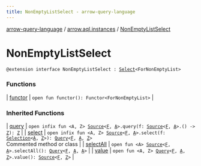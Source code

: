 ```yaml
---
title: NonEmptyListSelect - arrow-query-language
---
```


[arrow-query-language](../../index.html) / [arrow.aql.instances](../index.html) / [NonEmptyListSelect](./index.html)

# NonEmptyListSelect

`@extension interface NonEmptyListSelect : `[`Select`](../../arrow.aql/-select/index.html)`<ForNonEmptyList>`

### Functions

| [functor](functor.html) | `open fun functor(): Functor<ForNonEmptyList>` |

### Inherited Functions

| [query](../../arrow.aql/-select/query.html) | `open infix fun <A, Z> `[`Source`](../../arrow.aql/-source.html)`<`[`F`](../../arrow.aql/-select/index.html#F)`, `[`A`](../../arrow.aql/-select/query.html#A)`>.query(f: `[`Source`](../../arrow.aql/-source.html)`<`[`F`](../../arrow.aql/-select/index.html#F)`, `[`A`](../../arrow.aql/-select/query.html#A)`>.() -> `[`Z`](../../arrow.aql/-select/query.html#Z)`): `[`Z`](../../arrow.aql/-select/query.html#Z) |
| [select](../../arrow.aql/-select/select.html) | `open infix fun <A, Z> `[`Source`](../../arrow.aql/-source.html)`<`[`F`](../../arrow.aql/-select/index.html#F)`, `[`A`](../../arrow.aql/-select/select.html#A)`>.select(f: `[`Selection`](../../arrow.aql/-selection.html)`<`[`A`](../../arrow.aql/-select/select.html#A)`, `[`Z`](../../arrow.aql/-select/select.html#Z)`>): `[`Query`](../../arrow.aql/-query/index.html)`<`[`F`](../../arrow.aql/-select/index.html#F)`, `[`A`](../../arrow.aql/-select/select.html#A)`, `[`Z`](../../arrow.aql/-select/select.html#Z)`>`<br>Commented method or class |
| [selectAll](../../arrow.aql/-select/select-all.html) | `open fun <A> `[`Source`](../../arrow.aql/-source.html)`<`[`F`](../../arrow.aql/-select/index.html#F)`, `[`A`](../../arrow.aql/-select/select-all.html#A)`>.selectAll(): `[`Query`](../../arrow.aql/-query/index.html)`<`[`F`](../../arrow.aql/-select/index.html#F)`, `[`A`](../../arrow.aql/-select/select-all.html#A)`, `[`A`](../../arrow.aql/-select/select-all.html#A)`>` |
| [value](../../arrow.aql/-select/value.html) | `open fun <A, Z> `[`Query`](../../arrow.aql/-query/index.html)`<`[`F`](../../arrow.aql/-select/index.html#F)`, `[`A`](../../arrow.aql/-select/value.html#A)`, `[`Z`](../../arrow.aql/-select/value.html#Z)`>.value(): `[`Source`](../../arrow.aql/-source.html)`<`[`F`](../../arrow.aql/-select/index.html#F)`, `[`Z`](../../arrow.aql/-select/value.html#Z)`>` |


